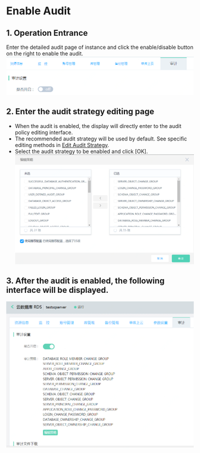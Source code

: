 # Enable Audit

## 1. Operation Entrance
Enter the detailed audit page of instance and click the enable/disable button on the right to enable the audit.
![Enable Audit 1](../../../../image/RDS/Enable-Audit-1.png)

## 2. Enter the audit strategy editing page
- When the audit is enabled, the display will directly enter to the audit policy editing interface.
- The recommended audit strategy will be used by default. See specific editing methods in [Edit Audit Strategy](Edit-Audit.md).
- Select the audit strategy to be enabled and click [OK].
![Enable Audit 2](../../../../image/RDS/Enable-Audit-2.png)

## 3. After the audit is enabled, the following interface will be displayed.
![Enable Audit 3](../../../../image/RDS/Enable-Audit-3.png)
